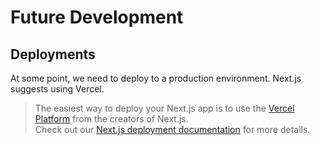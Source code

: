 # Future Development

## Deployments

At some point, we need to deploy to a production environment. Next.js suggests using Vercel.

> The easiest way to deploy your Next.js app is to use the [Vercel Platform](https://vercel.com/new?utm_medium=default-template&filter=next.js&utm_source=create-next-app&utm_campaign=create-next-app-readme) from the creators of Next.js.  
> Check out our [Next.js deployment documentation](https://nextjs.org/docs/app/building-your-application/deploying) for more details.
